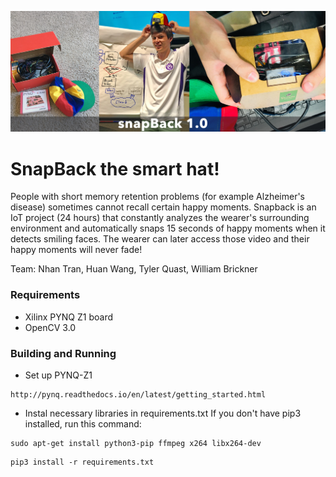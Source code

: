 <p align = "center">
    <img src="img/githubSnapBackCover.jpg" />
</p>

# SnapBack the smart hat!

People with short memory retention problems (for example Alzheimer's disease) sometimes cannot recall certain happy moments. Snapback is an IoT project (24 hours) that constantly analyzes the wearer's surrounding environment and automatically snaps 15 seconds of happy moments when it detects smiling faces. The wearer can later access those video and their happy moments will never fade!

Team: Nhan Tran, Huan Wang, Tyler Quast, William Brickner

### Requirements
* Xilinx PYNQ Z1 board
* OpenCV 3.0


### Building and Running
* Set up PYNQ-Z1
```
http://pynq.readthedocs.io/en/latest/getting_started.html
```
* Instal necessary libraries in requirements.txt
If you don't have pip3 installed, run this command:
```
sudo apt-get install python3-pip ffmpeg x264 libx264-dev
```

```
pip3 install -r requirements.txt
```


